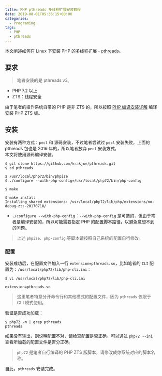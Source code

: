 ```yaml
---
title: PHP pthreads 多线程扩展安装教程
date: 2019-08-01T05:36:15+00:00
categories:
  - Programing
tags:
  - PHP
  - pthreads
---
```


本文阐述如何在 Linux 下安装 PHP 的多线程扩展 - [pthreads][1]。

<!--more-->

## 要求

> 笔者安装的是 pthreads v3。

  * PHP 7.2 以上
  * ZTS：线程安全

由于笔者的操作系统自带的 PHP 是非 ZTS 的，所以按照 [PHP 编译安装详解][2] 编译安装 PHP ZTS 版。

## 安装

安装有两种方式：`pecl` 和 源码安装，不过笔者尝试过 `pecl` 安装失败，上面的 pthreads 包也是 2016 年的，所以笔者放弃 `pecl` 安装方式，  
本文将使用源码编译安装。

```shell
$ git clone https://github.com/krakjoe/pthreads.git
$ cd pthreads

$ /usr/local/php72/bin/phpize
$ ./configure --with-php-config=/usr/local/php72/bin/php-config

$ make

$ make install
Installing shared extensions: /usr/local/php72/lib/php/extensions/no-debug-zts-20170718/
```

  * `./configure --with-php-config`：`--with-php-config` 是可选的，但由于笔者是编译安装的，所以可能需要指定 PHP 的配置脚本路径，以避免意想不到的问题。

> 上述 `phpize`、`php-config` 等脚本请按照自己系统的配置自行修改。

### 配置

安装成功后，在配置文件加入一行 `extension=pthreads.so`，比如笔者的 `CLI` 配置为：`/usr/local/php72/lib/php-cli.ini`：

```shell
$ vi /usr/local/php72/lib/php-cli.ini
    
extension=pthreads.so
```

> 这里笔者特意分开命令行和其他模式的配置文件，因为 `pthreads` 仅限于 CLI 模式使用。

验证是否成功加载：

```shell
$ php72 -m | grep pthreads
pthreads
```

如果没有输出，则说明配置不对，请检查配置是否正确。可以通过 `php72 --ini` 查看所加载的配置文件是否分正确。

> `php72` 是笔者自行编译的 PHP ZTS 版脚本，请修改成你系统对应的脚本名称。

自此，`pthreads` 安装完成。

 [1]: http://php.net/manual/en/book.pthreads.php
 [2]: /posts/php/compilation

